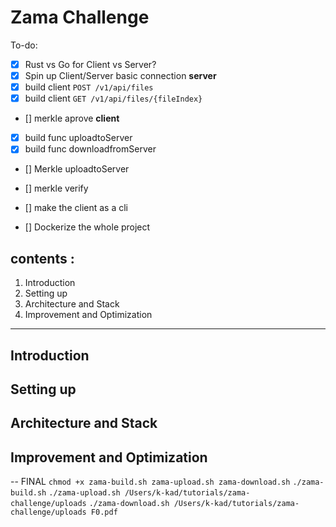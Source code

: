 # Zama Challenge

To-do:

- [x] Rust vs Go for Client vs Server?
- [x] Spin up Client/Server basic connection
      **server**
- [x] build client `POST /v1/api/files`
- [x] build client `GET /v1/api/files/{fileIndex}`
- [] merkle aprove
  **client**
- [x] build func uploadtoServer
- [x] build func downloadfromServer
- [] Merkle uploadtoServer
- [] merkle verify

- [] make the client as a cli
- [] Dockerize the whole project

## contents :

1. Introduction
2. Setting up
3. Architecture and Stack
4. Improvement and Optimization

---

## Introduction

## Setting up

## Architecture and Stack

## Improvement and Optimization

-- FINAL
`chmod +x zama-build.sh zama-upload.sh zama-download.sh`
`./zama-build.sh`
`./zama-upload.sh /Users/k-kad/tutorials/zama-challenge/uploads`
`./zama-download.sh /Users/k-kad/tutorials/zama-challenge/uploads F0.pdf`
